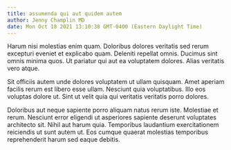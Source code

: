 ```yaml
---
title: assumenda qui aut quidem autem
author: Jenny Champlin MD
date: Mon Oct 18 2021 13:10:38 GMT-0400 (Eastern Daylight Time)
---
```

Harum nisi molestias enim quam. Doloribus dolores veritatis sed rerum excepturi eveniet et explicabo quam. Deleniti repellat omnis. Ducimus sint omnis minima quos. Ut pariatur qui aut ea voluptatem dolores. Alias veritatis vero atque.

 Sit officiis autem unde dolores voluptatem ut ullam quisquam. Amet aperiam facilis rerum est libero esse ullam. Nesciunt quia voluptatibus. Illo eos voluptas dolore ut. Sint ut velit quia qui veritatis veritatis porro dolores.

 Doloribus aut neque sapiente porro aliquam natus rerum iste. Molestiae et rerum. Nesciunt error eligendi ut asperiores sapiente deserunt voluptates architecto sit. Nihil aut harum quia. Temporibus laudantium exercitationem reiciendis ut sunt autem ut. Eos cumque quaerat molestias temporibus reprehenderit harum sed eaque debitis.